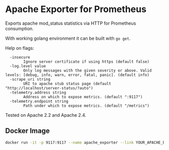 # Apache Exporter for Prometheus

Exports apache mod_status statistics via HTTP for Prometheus consumption.

With working golang environment it can be built with `go get`.

Help on flags:

```
  -insecure
    	Ignore server certificate if using https (default false)
  -log.level value
    	Only log messages with the given severity or above. Valid levels: [debug, info, warn, error, fatal, panic]. (default info)
  -scrape_uri string
    	URI to apache stub status page (default "http://localhost/server-status/?auto")
  -telemetry.address string
    	Address on which to expose metrics. (default ":9117")
  -telemetry.endpoint string
    	Path under which to expose metrics. (default "/metrics")
```

Tested on Apache 2.2 and Apache 2.4.

## Docker Image

```bash
docker run -it -p 9117:9117 --name apache_exporter --link YOUR_APACHE_DOCKER:apache -d mradamczyk/apache_exporter
```
